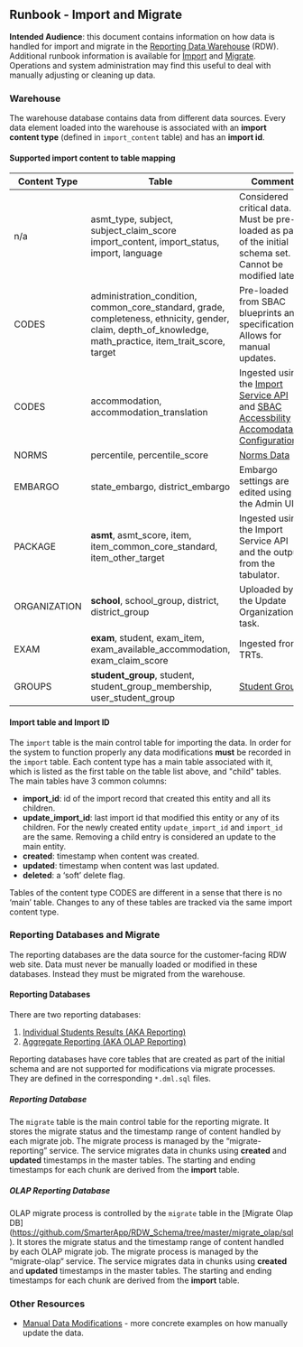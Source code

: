 ## Runbook - Import and Migrate

**Intended Audience**: this document contains information on how data is handled for import and migrate in the [Reporting Data Warehouse](../README.md) (RDW). Additional runbook information is available for [Import](Runbook.md#import-service) and [Migrate](Runbook.md#migrate-reporting). Operations and system administration may find this useful to deal with manually adjusting or cleaning up data. 

### Warehouse
The warehouse database contains data from different data sources. Every data element loaded into the warehouse is associated with an **import content type** (defined in `import_content` table) and has an **import id**. 

#### Supported import content to table mapping
|Content Type   | Table       |  Comment  | 
|-------------- | ----------- |---------- |
| n/a | asmt_type, subject, subject_claim_score import_content, import_status, import, language | Considered critical data. Must be pre-loaded as part of the initial schema set. Cannot be modified later. |
| CODES | administration_condition, common_core_standard, grade, completeness, ethnicity, gender, claim, depth_of_knowledge, math_practice, item_trait_score, target | Pre-loaded from SBAC blueprints and specifications. Allows for manual updates. |
| CODES | accommodation, accommodation_translation | Ingested using the [Import Service API](https://github.com/SmarterApp/RDW_Ingest/blob/master/import-service/API.md) and [SBAC Accessbility Accomodataion Configuration](https://github.com/SmarterApp/AccessibilityAccommodationConfigurations/tree/RDW_DataWarehouse). |
| NORMS | percentile, percentile_score | [Norms Data](Norms.md) |
| EMBARGO | state_embargo, district_embargo | Embargo settings are edited using the Admin UI. |
| PACKAGE | **asmt**, asmt_score, item, item_common_core_standard, item_other_target | Ingested using the Import Service API and the output from the tabulator. |
| ORGANIZATION | **school**, school_group, district, district_group | Uploaded by the Update Organizations task. |
| EXAM | **exam**, student, exam_item, exam_available_accommodation, exam_claim_score | Ingested from TRTs. |
| GROUPS | **student_group**, student, student_group_membership, user_student_group | [Student Groups](StudentGroups.md) |

<a name="import-id"></a>
#### Import table and Import ID

The `import` table is the main control table for importing the data. In order for the system to function properly any data modifications **must** be recorded in the `import` table. Each content type has a main table associated with it, which is listed as the first table on the table list above, and "child" tables. The main tables have 3 common columns:

- **import_id**: id of the import record that created this entity and all its children.
- **update_import_id**: last import id that modified this entity or any of its children. For the newly created entity `update_import_id` and `import_id` are the same. Removing a child entry is considered an update to the main entity.
- **created**: timestamp when content was created.
- **updated**: timestamp when content was last updated.
- **deleted**: a ‘soft’ delete flag.

Tables of the content type CODES are different in a sense that there is no ‘main’ table. Changes to any of these tables are tracked via the same import content type.

### Reporting Databases and Migrate
The reporting databases are the data source for the customer-facing RDW web site. Data must never be manually loaded or modified in these databases. Instead they must be migrated from the warehouse. 

#### Reporting Databases
There are two reporting databases: 
1. [Individual Students Results (AKA Reporting)](https://github.com/SmarterApp/RDW_Schema/tree/master/reporting/sql)
2. [Aggregate Reporting (AKA OLAP Reporting)](https://github.com/SmarterApp/RDW_Schema/tree/master/reporting_olap/sql)

Reporting databases have core tables that are created as part of the initial schema and are not supported for modifications via migrate processes. 
They are defined in the corresponding `*.dml.sql` files. 

##### Reporting Database
The `migrate` table is the main control table for the reporting migrate. It stores the migrate status and the timestamp range of content handled by each migrate job. The migrate process is managed by the “migrate-reporting” service. The service migrates data in chunks using **created** and **updated** timestamps in the master tables. The starting and ending timestamps for each chunk are derived from the **import** table.

##### OLAP Reporting Database
OLAP migrate process is controlled by the `migrate` table in the [Migrate Olap DB] (https://github.com/SmarterApp/RDW_Schema/tree/master/migrate_olap/sql). It stores the migrate status and the timestamp range of content handled by each OLAP migrate job. The migrate process is managed by the “migrate-olap“ service. The service migrates data in chunks using **created** and **updated** timestamps in the master tables. The starting and ending timestamps for each chunk are derived from the **import** table.

### Other Resources
* [Manual Data Modifications](Runbook.ManualDataModifications.md) - more concrete examples on how manually update the data.